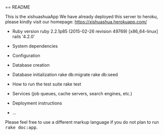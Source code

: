 == README

This is the xishuashuaApp 
We have already deployed this server to heroku, please kindly visit our homepage:
https://xishuashua.herokuapp.com/


* Ruby version
ruby 2.2.1p85 (2015-02-26 revision 49769) [x86_64-linux]
rails  '4.2.0'
* System dependencies

* Configuration

* Database creation

* Database initialization
rake db:migrate
rake db:seed
* How to run the test suite
rake test
* Services (job queues, cache servers, search engines, etc.)

* Deployment instructions

* ...


Please feel free to use a different markup language if you do not plan to run
<tt>rake doc:app</tt>.
